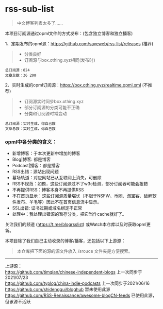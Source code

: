 # rss-sub-list

> 中文博客列表太多了......

本项目订阅源通过opml文件的方式发布：(包含独立博客和独立播客)

1、定期发布的opml源：https://github.com/saveweb/rss-list/releases (推荐)
> - 分类良好  
> - 订阅源与box.othing.xyz相同(发布时)  

```
总订阅源：824
文章总数：36 200
```

2、实时生成的opml订阅源：https://box.othing.xyz/realtime.opml.xml (不推荐)
> - 订阅源实时同步box.othing.xyz  
> - 部分订阅源的分类可能不正确  
> - 分类和订阅源时常变动  

```
总订阅源：实时生成，你自己数
文章总数：实时生成，你自己数
```

### opml中各分类的含义：

- 新增博客：于本次更新中增加的博客
- Blog|博客: 都是博客
- Podcast|播客：都是播客
- RSS出错：源站出现问题
- 墓场轨道：对应网站已从互联网上消失，可删除
- RSS不规范：如题，这些订阅源过不了w3c检测，部分订阅器可能会报错
- 不再提供RSS：博客本身不再提供RSS
- 不在首页显示：这些订阅源质量堪忧（不限于NSFW、币圈、淘宝客、破解软件发布、羊毛等）因此不在首页信息流中显示。
- SSL出错: 证书过期或域名绑定不正常
- 处理中：我处理出错源的暂存分类，把它当作cache就好了。

关注我们的频道 (https://t.me/blogrsslist) 或Watch本仓库以及时获取opml更新。

本项目除了我们自己主动收录的博客/播客，还包括以下上游源：
> 本仓库把下面的源的源文件放入 /srouce 文件夹是方便搜索。

----

上游源：  
https://github.com/timqian/chinese-independent-blogs 上一次同步于2021/07/23  
https://github.com/typlog/china-indie-podcasts 上一次同步于2021/06/16  
https://github.com/shidenggui/bloghub 暂未使用此源  
https://github.com/RSS-Renaissance/awesome-blogCN-feeds 已使用此源，但该源不活跃  
